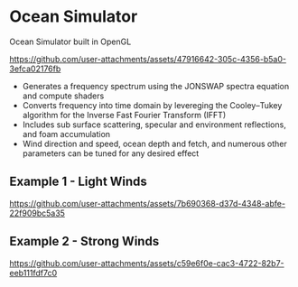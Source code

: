 # Ocean Simulator

Ocean Simulator built in OpenGL

https://github.com/user-attachments/assets/47916642-305c-4356-b5a0-3efca02176fb

- Generates a frequency spectrum using the JONSWAP spectra equation and compute shaders
- Converts frequency into time domain by levereging the Cooley–Tukey algorithm for the Inverse Fast Fourier Transform (IFFT)
- Includes sub surface scattering, specular and environment reflections, and foam accumulation
- Wind direction and speed, ocean depth and fetch, and numerous other parameters can be tuned for any desired effect

## Example 1 - Light Winds

https://github.com/user-attachments/assets/7b690368-d37d-4348-abfe-22f909bc5a35

## Example 2 - Strong Winds

https://github.com/user-attachments/assets/c59e6f0e-cac3-4722-82b7-eeb111fdf7c0

